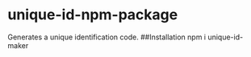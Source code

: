 # unique-id-npm-package
Generates a unique identification code.
##Installation
npm i unique-id-maker
